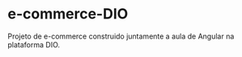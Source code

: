 # e-commerce-DIO

Projeto de e-commerce construido juntamente a aula de Angular na plataforma DIO.

